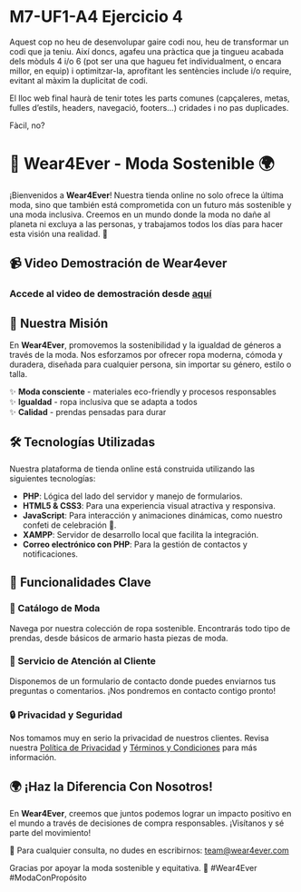 # M7-UF1-A4 Ejercicio 4
Aquest cop no heu de desenvolupar gaire codi nou, heu de transformar un codi que ja teniu.
Així doncs, agafeu una pràctica que ja tingueu acabada dels mòduls 4 i/o 6 (pot ser una
que hagueu fet individualment, o encara millor, en equip) i optimitzar-la, aprofitant les
sentències include i/o require, evitant al màxim la duplicitat de codi.  

El lloc web final haurà de tenir totes les parts comunes (capçaleres, metas, fulles d’estils,
headers, navegació, footers…) cridades i no pas duplicades.  

Fàcil, no?  


# 🌿 Wear4Ever - Moda Sostenible 🌍

¡Bienvenidos a **Wear4Ever**! Nuestra tienda online no solo ofrece la última moda, sino que también está comprometida con un futuro más sostenible y una moda inclusiva. Creemos en un mundo donde la moda no dañe al planeta ni excluya a las personas, y trabajamos todos los días para hacer esta visión una realidad. 🌱

## 📹 Video Demostración de Wear4ever
### Accede al video de demostración desde [aquí](https://drive.google.com/file/d/1KBvkGDVEWyXxEZ4a676OBQ2QFxTiJ6yZ/view?usp=sharing)  


## 🎯 Nuestra Misión
En **Wear4Ever**, promovemos la sostenibilidad y la igualdad de géneros a través de la moda. Nos esforzamos por ofrecer ropa moderna, cómoda y duradera, diseñada para cualquier persona, sin importar su género, estilo o talla. 

✨ **Moda consciente** - materiales eco-friendly y procesos responsables  
✨ **Igualdad** - ropa inclusiva que se adapta a todos  
✨ **Calidad** - prendas pensadas para durar 

## 🛠️ Tecnologías Utilizadas

Nuestra plataforma de tienda online está construida utilizando las siguientes tecnologías:

- **PHP**: Lógica del lado del servidor y manejo de formularios.
- **HTML5 & CSS3**: Para una experiencia visual atractiva y responsiva.
- **JavaScript**: Para interacción y animaciones dinámicas, como nuestro confeti de celebración 🎉.
- **XAMPP**: Servidor de desarrollo local que facilita la integración.
- **Correo electrónico con PHP**: Para la gestión de contactos y notificaciones.

## 🚀 Funcionalidades Clave

### 👗 Catálogo de Moda
Navega por nuestra colección de ropa sostenible. Encontrarás todo tipo de prendas, desde básicos de armario hasta piezas de moda.

### 💬 Servicio de Atención al Cliente
Disponemos de un formulario de contacto donde puedes enviarnos tus preguntas o comentarios. ¡Nos pondremos en contacto contigo pronto!

### 🔒 Privacidad y Seguridad
Nos tomamos muy en serio la privacidad de nuestros clientes. Revisa nuestra [Política de Privacidad](privacidad.php) y [Términos y Condiciones](terminos.php) para más información.

## 🌍 ¡Haz la Diferencia Con Nosotros!
En **Wear4Ever**, creemos que juntos podemos lograr un impacto positivo en el mundo a través de decisiones de compra responsables. ¡Visítanos y sé parte del movimiento!

📧 Para cualquier consulta, no dudes en escribirnos: [team@wear4ever.com](mailto:team@wear4ever.com)  

Gracias por apoyar la moda sostenible y equitativa. 🌿 #Wear4Ever #ModaConPropósito





